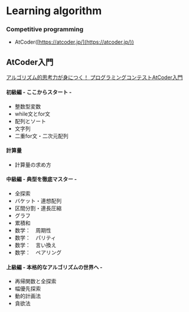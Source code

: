 # Learning algorithm
### **Competitive programming**
- AtCoder([https://atcoder.jp/](https://atcoder.jp/))

## AtCoder入門
[アルゴリズム的思考力が身につく！ プログラミングコンテストAtCoder入門](https://www.amazon.co.jp/gp/product/B0B6MLQ43C/ref=ppx_yo_dt_b_d_asin_title_o01?ie=UTF8&psc=1)

#### 初級編 - ここからスタート - 
- 整数型変数
- while文とfor文
- 配列とソート
- 文字列
- 二重for文・二次元配列

#### 計算量
- 計算量の求め方

#### 中級編 - 典型を徹底マスター - 
- 全探索
- バケット・連想配列
- 区間分割・連長圧縮
- グラフ
- 累積和
- 数学：　周期性
- 数学：　パリティ
- 数学：　言い換え
- 数学：　ペアリング

#### 上級編 - 本格的なアルゴリズムの世界へ - 
- 再帰関数と全探索
- 幅優先探索
- 動的計画法
- 貪欲法